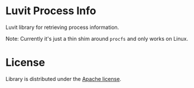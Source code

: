 # Luvit Process Info

Luvit library for retrieving process information.

Note: Currently it's just a thin shim around `procfs` and only works on Linux.

# License

Library is distributed under the [Apache license](http://www.apache.org/licenses/LICENSE-2.0.html).
